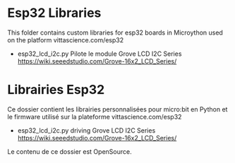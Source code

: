 # Esp32 Libraries
This folder contains custom libraries for esp32 boards in Microython used on the platform vittascience.com/esp32

* esp32_lcd_i2c.py
Pilote le module Grove LCD I2C Series 
https://wiki.seeedstudio.com/Grove-16x2_LCD_Series/

# Librairies Esp32
Ce dossier contient les librairies personnalisées pour micro:bit en Python et le firmware utilisé sur la plateforme vittascience.com/esp32

* esp32_lcd_i2c.py
driving Grove LCD I2C Series 
https://wiki.seeedstudio.com/Grove-16x2_LCD_Series/

Le contenu de ce dossier est OpenSource.
